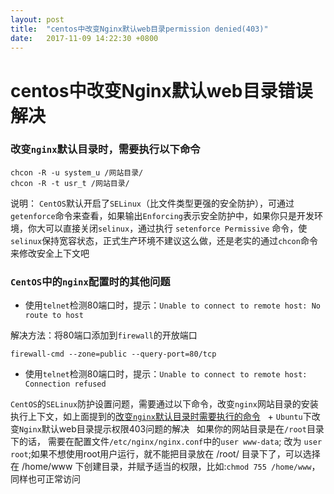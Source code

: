 ```yaml
---
layout: post
title:  "centos中改变Nginx默认web目录permission denied(403)"
date:   2017-11-09 14:22:30 +0800
---
```

centos中改变Nginx默认web目录错误解决
========

### 改变`nginx`默认目录时，需要执行以下命令

```shell
chcon -R -u system_u /网站目录/
chcon -R -t usr_t /网站目录/
```

说明： `CentOS`默认开启了`SELinux`（比文件类型更强的安全防护），可通过`getenforce`命令来查看，如果输出`Enforcing`表示安全防护中，如果你只是开发环境，你大可以直接关闭`selinux`，通过执行 `setenforce Permissive` 命令，使`selinux`保持宽容状态，正式生产环境不建议这么做，还是老实的通过`chcon`命令来修改安全上下文吧

### `CentOS`中的`nginx`配置时的其他问题

+ 使用`telnet`检测80端口时，提示：`Unable to connect to remote host: No route to host`

解决方法：将80端口添加到`firewall`的开放端口

```shell
firewall-cmd --zone=public --query-port=80/tcp
```

+ 使用`telnet`检测80端口时，提示：`Unable to connect to remote host: Connection refused`

`CentOS`的`SELinux`防护设置问题，需要通过以下命令，改变`nginx`网站目录的安装执行上下文，如上面提到的[改变`nginx`默认目录时需要执行的命令](#改变`nginx`默认目录时，需要执行以下命令)
 
+ `Ubuntu`下改变`Nginx`默认web目录提示权限403问题的解决
 
如果你的网站目录是在`/root`目录下的话， 需要在配置文件`/etc/nginx/nginx.conf`中的`user www-data`; 改为 `user root`;如果不想使用root用户运行，就不能把目录放在 /root/ 目录下了，可以选择在 /home/www 下创建目录，并赋予适当的权限，比如:`chmod 755 /home/www`，同样也可正常访问
